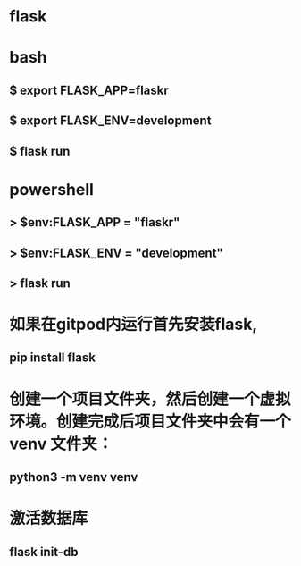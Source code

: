 # flask

# bash
## $ export FLASK_APP=flaskr
## $ export FLASK_ENV=development
## $ flask run

# powershell
## > $env:FLASK_APP = "flaskr"
## > $env:FLASK_ENV = "development"
## > flask run

# 如果在gitpod内运行首先安装flask,
## pip install flask

# 创建一个项目文件夹，然后创建一个虚拟环境。创建完成后项目文件夹中会有一个 venv 文件夹：
## python3 -m venv venv
# 激活数据库
## flask init-db